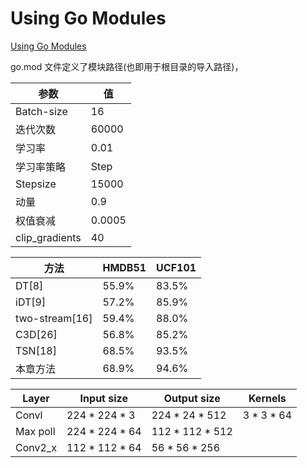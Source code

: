 # Using Go Modules

[Using Go Modules](https://blog.golang.org/using-go-modules)

go.mod 文件定义了模块路径(也即用于根目录的导入路径)，

| 参数           | 值     |
| -------------- | ------ |
| Batch-size     | 16     |
| 迭代次数       | 60000  |
| 学习率         | 0.01   |
| 学习率策略     | Step   |
| Stepsize       | 15000  |
| 动量           | 0.9    |
| 权值衰减       | 0.0005 |
| clip_gradients | 40     |

| 方法           | HMDB51 | UCF101 |
| -------------- | ------ | ------ |
| DT[8]          | 55.9%  | 83.5%  |
| iDT[9]         | 57.2%  | 85.9%  |
| two-stream[16] | 59.4%  | 88.0%  |
| C3D[26]        | 56.8%  | 85.2%  |
| TSN[18]        | 68.5%  | 93.5%  |
| 本章方法       | 68.9%  | 94.6%  |

| Layer    | Input size   | Output size   | Kernels  |
| -------- | ------------ | ------------- | -------- |
| Convl    | $224*224*3$  | $224*24*512$  | $3*3*64$ |
| Max poll | $224*224*64$ | $112*112*512$ |
| Conv2_x  | $112*112*64$ | $56*56*256$   |
